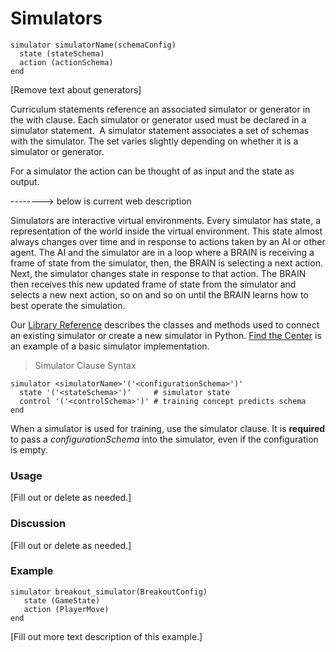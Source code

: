 # Simulators

```inkling--code
simulator simulatorName(schemaConfig)
  state (stateSchema)
  action (actionSchema)
end
```

[Remove text about generators]

Curriculum statements reference an associated simulator or generator in the with clause. Each simulator or generator used must be declared in a simulator statement.  A simulator statement associates a set of schemas with the simulator. The set varies slightly depending on whether it is a simulator or generator.

For a simulator the action can be thought of as input and the state as output.

--------> below is current web description

Simulators are interactive virtual environments. Every simulator has state, a representation of the world inside the virtual environment. This state almost always changes over time and in response to actions taken by an AI or other agent. The AI and the simulator are in a loop where a BRAIN is receiving a frame of state from the simulator, then, the BRAIN is selecting a next action. Next, the simulator changes state in response to that action. The BRAIN then receives this new updated frame of state from the simulator and selects a new next action, so on and so on until the BRAIN learns how to best operate the simulation.

Our [Library Reference][1] describes the classes and methods used to connect an existing simulator or create a new simulator in Python. [Find the Center][2] is an example of a basic simulator implementation.

> Simulator Clause Syntax

```inkling--syntax
simulator <simulatorName>'('<configurationSchema>')' 
  state '('<stateSchema>')'     # simulator state
  control '('<controlSchema>')' # training concept predicts schema
end
```

When a simulator is used for training, use the simulator clause. It is **required** to pass a _configurationSchema_ into the simulator, even if the configuration is empty.

### Usage

[Fill out or delete as needed.]

### Discussion

[Fill out or delete as needed.]

### Example

```inkling--syntax
simulator breakout_simulator(BreakoutConfig) 
   state (GameState) 
   action (PlayerMove)    
end
```

[Fill out more text description of this example.]

[1]: ./library-reference.html
[2]: ./../examples.html#find-the-center-example
[3]: #curriculum
